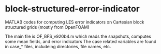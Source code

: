 # block-structured-error-indicator
MATLAB codes for computing LES error indicators on Cartesian block structured grids (mostly from OpenFOAM)

The main file is OF_BFS_v920b4.m which reads the snapshots, computes some mean fields, and error indicators
The case related variables are found in case_* files, includeing directories, file names, etc.
